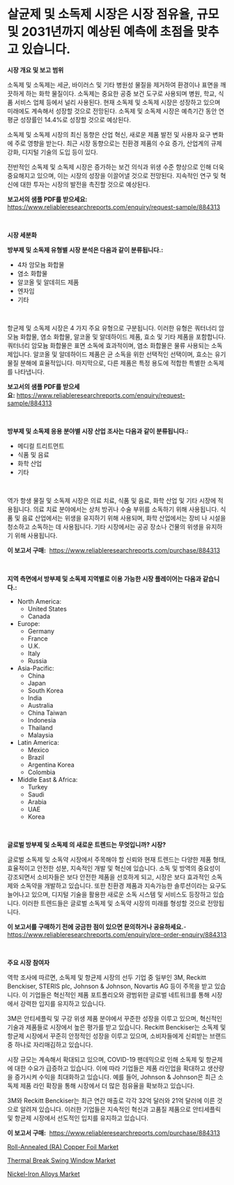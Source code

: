 <p><h1>살균제 및 소독제 시장은 시장 점유율, 규모 및 2031년까지 예상된 예측에 초점을 맞추고 있습니다.</h1></p><p><strong>시장 개요 및 보고 범위</strong></p>
<p><p>소독제 및 소독제는 세균, 바이러스 및 기타 병원성 물질을 제거하여 환경이나 표면을 깨끗하게 하는 화학 물질이다. 소독제는 중요한 공중 보건 도구로 사용되며 병원, 학교, 식품 서비스 업체 등에서 널리 사용된다. 현재 소독제 및 소독제 시장은 성장하고 있으며 미래에도 계속해서 성장할 것으로 전망된다. 소독제 및 소독제 시장은 예측기간 동안 연평균 성장률인 14.4%로 성장할 것으로 예상된다.</p><p>소독제 및 소독제 시장의 최신 동향은 산업 혁신, 새로운 제품 발전 및 사용자 요구 변화에 주로 영향을 받는다. 최근 시장 동향으로는 친환경 제품의 수요 증가, 산업계의 규제 강화, 디지털 기술의 도입 등이 있다.</p><p>전반적인 소독제 및 소독제 시장은 증가하는 보건 의식과 위생 수준 향상으로 인해 더욱 중요해지고 있으며, 이는 시장의 성장을 이끌어낼 것으로 전망된다. 지속적인 연구 및 혁신에 대한 투자는 시장의 발전을 촉진할 것으로 예상된다.</p></p>
<p><strong>보고서의 샘플 PDF를 받으세요:</strong> <a href="https://www.reliableresearchreports.com/enquiry/request-sample/884313">https://www.reliableresearchreports.com/enquiry/request-sample/884313</a></p>
<p>&nbsp;</p>
<p><strong>시장 세분화</strong></p>
<p><strong>방부제 및 소독제 유형별 시장 분석은 다음과 같이 분류됩니다.:</strong></p>
<p><ul><li>4차 암모늄 화합물</li><li>염소 화합물</li><li>알코올 및 알데히드 제품</li><li>엔자임</li><li>기타</li></ul></p>
<p>&nbsp;</p>
<p><p>항균제 및 소독제 시장은 4 가지 주요 유형으로 구분됩니다. 이러한 유형은 쿼터너리 암모늄 화합물, 염소 화합물, 알코올 및 알데하이드 제품, 효소 및 기타 제품을 포함합니다. 쿼터너리 암모늄 화합물은 표면 소독에 효과적이며, 염소 화합물은 물류 사용되는 소독제입니다. 알코올 및 알데하이드 제품은 균 소독을 위한 선택적인 선택이며, 효소는 유기 물질 분해에 효율적입니다. 마지막으로, 다른 제품은 특정 용도에 적합한 특별한 소독제를 나타냅니다.</p></p>
<p><strong>보고서의 샘플 PDF를 받으세요:</strong>&nbsp;<a href="https://www.reliableresearchreports.com/enquiry/request-sample/884313">https://www.reliableresearchreports.com/enquiry/request-sample/884313</a></p>
<p>&nbsp;</p>
<p><strong> 방부제 및 소독제 응용 분야별 시장 산업 조사는 다음과 같이 분류됩니다.:</strong></p>
<p><ul><li>메디컬 트리트먼트</li><li>식품 및 음료</li><li>화학 산업</li><li>기타</li></ul></p>
<p>&nbsp;</p>
<p><p>역가 항생 물질 및 소독제 시장은 의료 치료, 식품 및 음료, 화학 산업 및 기타 시장에 적용됩니다. 의료 치료 분야에서는 상처 방귀나 수술 부위를 소독하기 위해 사용됩니다. 식품 및 음료 산업에서는 위생을 유지하기 위해 사용되며, 화학 산업에서는 장비 나 시설을 청소하고 소독하는 데 사용됩니다. 기타 시장에서는 공공 장소나 건물의 위생을 유지하기 위해 사용됩니다.</p></p>
<p><strong>이 보고서 구매:</strong>&nbsp; <a href="https://www.reliableresearchreports.com/purchase/884313">https://www.reliableresearchreports.com/purchase/884313</a></p>
<p>&nbsp;</p>
<p><strong>지역 측면에서 방부제 및 소독제 지역별로 이용 가능한 시장 플레이어는 다음과 같습니다.:</strong></p>
<p><ul>
    <li>
        North America:
        <ul>
            <li>United States</li>
            <li>Canada</li>
        </ul>
    </li>
    <li>
        Europe:
        <ul>
            <li>Germany</li>
            <li>France</li>
            <li>U.K.</li>
            <li>Italy</li>
            <li>Russia</li>
        </ul>
    </li>
    <li>
        Asia-Pacific:
        <ul>
            <li>China</li>
            <li>Japan</li>
            <li>South Korea</li>
            <li>India</li>
            <li>Australia</li>
            <li>China Taiwan</li>
            <li>Indonesia</li>
            <li>Thailand</li>
            <li>Malaysia</li>
        </ul>
    </li>
    <li>
        Latin America:
        <ul>
            <li>Mexico</li>
            <li>Brazil</li>
            <li>Argentina Korea</li>
            <li>Colombia</li>
        </ul>
    </li>
    <li>
        Middle East & Africa:
        <ul>
            <li>Turkey</li>
            <li>Saudi</li>
            <li>Arabia</li>
            <li>UAE</li>
            <li>Korea</li>
        </ul>
    </li>
    </ul></p>
<p>&nbsp;</p>
<p><strong>글로벌 방부제 및 소독제 의 새로운 트렌드는 무엇입니까? 시장?</strong></p>
<p><p>글로벌 소독제 및 소독약 시장에서 주목해야 할 신뢰와 현재 트렌드는 다양한 제품 형태, 효율적이고 안전한 성분, 지속적인 개발 및 혁신에 있습니다. 소독 및 방역의 중요성이 강조되면서 소비자들은 보다 안전한 제품을 선호하게 되고, 시장은 보다 효과적인 소독제와 소독약을 개발하고 있습니다. 또한 친환경 제품과 지속가능한 솔루션이라는 요구도 늘어나고 있으며, 디지털 기술을 활용한 새로운 소독 시스템 및 서비스도 등장하고 있습니다. 이러한 트렌드들은 글로벌 소독제 및 소독약 시장의 미래를 형성할 것으로 전망됩니다.</p></p>
<p><strong>이 보고서를 구매하기 전에 궁금한 점이 있으면 문의하거나 공유하세요.</strong>- <a href="https://www.reliableresearchreports.com/enquiry/pre-order-enquiry/884313">https://www.reliableresearchreports.com/enquiry/pre-order-enquiry/884313</a></p>
<p>&nbsp;</p>
<p><strong>주요 시장 참여자</strong></p>
<p><p>역학 조사에 따르면, 소독제 및 항균제 시장의 선두 기업 중 일부인 3M, Reckitt Benckiser, STERIS plc, Johnson & Johnson, Novartis AG 등이 주목을 받고 있습니다. 이 기업들은 혁신적인 제품 포트폴리오와 광범위한 글로벌 네트워크를 통해 시장에서 강력한 입지를 유지하고 있습니다.</p><p>3M은 안티세플릭 및 구강 위생 제품 분야에서 꾸준한 성장을 이루고 있으며, 혁신적인 기술과 제품들로 시장에서 높은 평가를 받고 있습니다. Reckitt Benckiser는 소독제 및 항균제 시장에서 꾸준히 안정적인 성장을 이루고 있으며, 소비자들에게 신뢰받는 브랜드 중 하나로 자리매김하고 있습니다.</p><p>시장 규모는 계속해서 확대되고 있으며, COVID-19 팬데믹으로 인해 소독제 및 항균제에 대한 수요가 급증하고 있습니다. 이에 따라 기업들은 제품 라인업을 확대하고 생산량을 증가시켜 수익을 최대화하고 있습니다. 예를 들어, Johnson & Johnson은 최근 소독제 제품 라인 확장을 통해 시장에서 더 많은 점유율을 확보하고 있습니다.</p><p>3M와 Reckitt Benckiser는 최근 연간 매출로 각각 32억 달러와 21억 달러에 이른 것으로 알려져 있습니다. 이러한 기업들은 지속적인 혁신과 고품질 제품으로 안티세플릭 및 항균제 시장에서 선도적인 입지를 유지하고 있습니다.</p></p>
<p><strong>이 보고서 구매:</strong>&nbsp;&nbsp;<a href="https://www.reliableresearchreports.com/purchase/884313">https://www.reliableresearchreports.com/purchase/884313</a></p>
<p><p><a href="https://github.com/seekum/Market-Research-Report-List-1/blob/main/roll-annealed-ra-copper-foil-market.md">Roll-Annealed (RA) Copper Foil Market</a></p><p><a href="https://github.com/NorbertYates/Market-Research-Report-List-4/blob/main/thermal-break-swing-window-market.md">Thermal Break Swing Window Market</a></p><p><a href="https://github.com/nancykennedykellievqfqt2/Market-Research-Report-List-1/blob/main/nickel-iron-alloys-market.md">Nickel-Iron Alloys Market</a></p></p>
